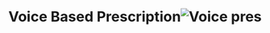 # Voice Based Prescription![Voice pres](https://user-images.githubusercontent.com/43818938/171513323-b8329831-fbd0-4c8f-b60e-905027a39847.png)

